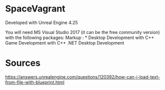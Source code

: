 # SpaceVagrant

Developed with Unreal Engine 4.25

You will need MS Visual Studio 2017 (it can be the free community version) with the following packages:
Markup : * Desktop Development with C++
        Game Development with C++
.NET Desktop Development











# Sources
https://answers.unrealengine.com/questions/120392/how-can-i-load-text-from-file-with-blueprint.html
